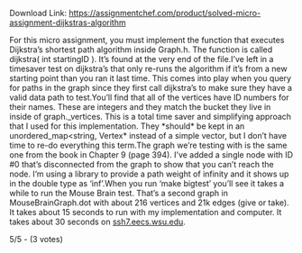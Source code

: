 Download Link: https://assignmentchef.com/product/solved-micro-assignment-dijkstras-algorithm
<br>
<p class="ui header product-top-header" title="Micro Assignment - Dijkstra’s Algorithm Solution">For this micro assignment, you must implement the function that executes Dijkstra’s shortest path algorithm inside Graph.h. The function is called dijkstra( int startingID ). It’s found at the very end of the file.I’ve left in a timesaver test on dijkstra’s that only re-runs the algorithm if it’s from a new starting point than you ran it last time. This comes into play when you query for paths in the graph since they first call dijkstra’s to make sure they have a valid data path to test.You’ll find that all of the vertices have ID numbers for their names. These are integers and they match the bucket they live in inside of graph._vertices. This is a total time saver and simplifying approach that I used for this implementation. They *should* be kept in an unordered_map&lt;string, Vertex* instead of a simple vector, but I don’t have time to re-do everything this term.The graph we’re testing with is the same one from the book in Chapter 9 (page 394). I’ve added a single node with ID #0 that’s disconnected from the graph to show that you can’t reach the node. I’m using a library to provide a path weight of infinity and it shows up in the double type as ‘inf’.When you run ‘make bigtest’ you’ll see it takes a while to run the Mouse Brain test. That’s a second graph in MouseBrainGraph.dot with about 216 vertices and 21k edges (give or take). It takes about 15 seconds to run with my implementation and computer. It takes about 30 seconds on <a href="http://ssh7.eecs.wsu.edu/" target="_blank" rel="nofollow noopener noreferrer">ssh7.eecs.wsu.edu</a>.

5/5 - (3 votes)